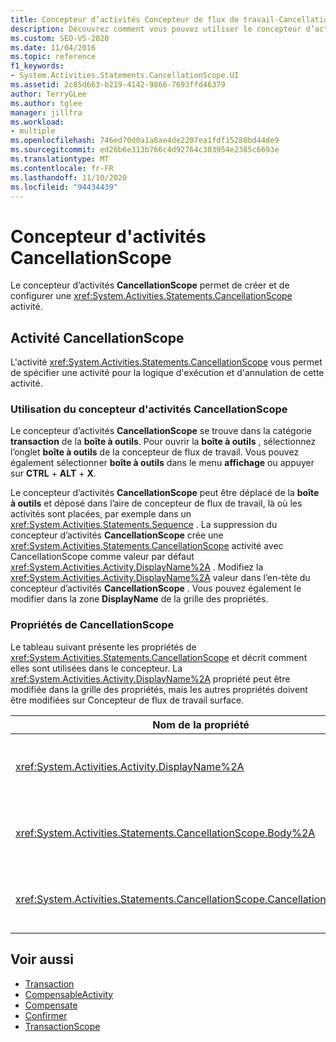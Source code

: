 ```yaml
---
title: Concepteur d’activités Concepteur de flux de travail-CancellationScope
description: Découvrez comment vous pouvez utiliser le concepteur d’activités CancellationScope pour créer et configurer une activité CancellationScope.
ms.custom: SEO-VS-2020
ms.date: 11/04/2016
ms.topic: reference
f1_keywords:
- System.Activities.Statements.CancellationScope.UI
ms.assetid: 2c85d663-b219-4142-9866-7693ffd46379
author: TerryGLee
ms.author: tglee
manager: jillfra
ms.workload:
- multiple
ms.openlocfilehash: 746ed70d0a1a8ae4de2207ea1fdf15280bd44de9
ms.sourcegitcommit: ed26b6e313b766c4d92764c303954e2385c6693e
ms.translationtype: MT
ms.contentlocale: fr-FR
ms.lasthandoff: 11/10/2020
ms.locfileid: "94434439"
---
```

# <a name="cancellationscope-activity-designer"></a>Concepteur d'activités CancellationScope

Le concepteur d’activités **CancellationScope** permet de créer et de configurer une <xref:System.Activities.Statements.CancellationScope> activité.

## <a name="the-cancellationscope-activity"></a>Activité CancellationScope

L'activité <xref:System.Activities.Statements.CancellationScope> vous permet de spécifier une activité pour la logique d'exécution et d'annulation de cette activité.

### <a name="using-the-cancellationscope-activity-designer"></a>Utilisation du concepteur d'activités CancellationScope

Le concepteur d’activités **CancellationScope** se trouve dans la catégorie **transaction** de la **boîte à outils**. Pour ouvrir la **boîte à outils** , sélectionnez l’onglet **boîte à outils** de la concepteur de flux de travail. Vous pouvez également sélectionner **boîte à outils** dans le menu **affichage** ou appuyer sur **CTRL** + **ALT** + **X**.

Le concepteur d’activités **CancellationScope** peut être déplacé de la **boîte à outils** et déposé dans l’aire de concepteur de flux de travail, là où les activités sont placées, par exemple dans un <xref:System.Activities.Statements.Sequence> . La suppression du concepteur d’activités **CancellationScope** crée une <xref:System.Activities.Statements.CancellationScope> activité avec CancellationScope comme valeur par défaut <xref:System.Activities.Activity.DisplayName%2A> . Modifiez la <xref:System.Activities.Activity.DisplayName%2A> valeur dans l’en-tête du concepteur d’activités **CancellationScope** . Vous pouvez également le modifier dans la zone **DisplayName** de la grille des propriétés.

### <a name="the-cancellationscope-properties"></a>Propriétés de CancellationScope

Le tableau suivant présente les propriétés de <xref:System.Activities.Statements.CancellationScope> et décrit comment elles sont utilisées dans le concepteur. La <xref:System.Activities.Activity.DisplayName%2A> propriété peut être modifiée dans la grille des propriétés, mais les autres propriétés doivent être modifiées sur Concepteur de flux de travail surface.

|Nom de la propriété|Obligatoire|Usage|
|-|--------------|-|
|<xref:System.Activities.Activity.DisplayName%2A>|Faux|Nom convivial facultatif de l'activité <xref:System.Activities.Statements.CancellationScope>. La valeur par défaut est CancellationScope. Bien que la valeur de la propriété <xref:System.Activities.Activity.DisplayName%2A> ne soit pas strictement obligatoire, il est recommandé d'en utiliser une.|
|<xref:System.Activities.Statements.CancellationScope.Body%2A>|Vrai|Spécifie l'activité pour laquelle la logique d'annulation est fournie. Pour ajouter l' <xref:System.Activities.Statements.CancellationScope.Body%2A> activité, déposez une activité de la boîte **à outils** dans la zone **corps** du concepteur d’activités **CancellationScope** . Ajoutez le texte d’indication « déposer l’activité ici ».|
|<xref:System.Activities.Statements.CancellationScope.CancellationHandler%2A>|Vrai|Spécifie l’activité qui est exécutée en cas d’annulation. Pour ajouter l' <xref:System.Activities.Statements.CancellationScope.CancellationHandler%2A> activité, déposez une activité de la boîte **à outils** dans la zone **CancellationHandler** du concepteur d’activités **CancellationScope** . Ajoutez le texte d’indication « déposer l’activité ici ».|

## <a name="see-also"></a>Voir aussi

- [Transaction](../workflow-designer/transaction-activity-designers.md)
- [CompensableActivity](../workflow-designer/compensableactivity-activity-designer.md)
- [Compensate](../workflow-designer/compensate-activity-designer.md)
- [Confirmer](../workflow-designer/confirm-activity-designer.md)
- [TransactionScope](../workflow-designer/transactionscope-activity-designer.md)
